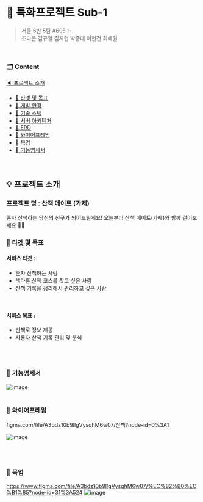 # 🚩 특화프로젝트 Sub-1

> 서울 6반 5팀 A605 ✨  
> 조다운 김규일 김지현 박종대 이현건 최혜원  

<br>

### 🗂 Content
[🔈 프로젝트 소개](#-프로젝트-소개)
   <br>
   - [📑 타겟 및 목표](#-타겟-및-목표)
   - [📑 개발 환경](#-개발-환경)
   - [📑 기술 스택](#-기술-스택)
   - [📑 서버 아키텍처](#-서버-아키텍처)
   - [📑 ERD](#-erd)
   - [📑 와이어프레임](#-와이어프레임)
   - [📑 목업](#-목업)
   - [📑 기능명세서](#-기능명세서)
     <br>
<br><br>

## 💡 프로젝트 소개
### 프로젝트 명 : 산책 메이트 (가제)
혼자 산책하는 당신의 친구가 되어드릴게요!
오늘부터 산책 메이트(가제)와 함께 걸어보세요 🏃‍🏃‍



### 🔔 타겟 및 목표
#### 서비스 타겟 : 
- 혼자 산책하는 사람
- 색다른 산책 코스를 찾고 싶은 사람
- 산책 기록을 정리해서 관리하고 싶은 사람
<br>

#### 서비스 목표 :
- 산책로 정보 제공
- 사용자 산책 기록 관리 및 분석

<br><br>



### 💎 기능명세서
![image](/uploads/5528ada7fbde7706bd70ee9dde11dd08/image.png)
<br><br>

### 📖 와이어프레임
figma.com/file/A3bdz10b9lIgVysqhM6w07/산책?node-id=0%3A1

![image](/uploads/a000c423df7df284a3211ea4f8191dd8/image.png)

<br><br>


### 🎨 목업
https://www.figma.com/file/A3bdz10b9lIgVysqhM6w07/%EC%82%B0%EC%B1%85?node-id=31%3A524
![image](/uploads/8a482c82a44326756c69440d5d5c2c99/image.png)

<br><br>
